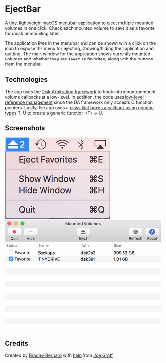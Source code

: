 # EjectBar
A tiny, lightweight macOS menubar application to eject multiple mounted volumes in one click. Check each mounted volume to save it as a favorite for quick unmounting later.

The application lives in the menubar and can be shown with a click on the icon to expose the menu for ejecting, showing/hiding the application and quitting. The main window for the application shows currently mounted volumes and whether they are saved as favorites, along with the buttons from the menubar.

## Technologies
The app uses the [Disk Arbitration framework](https://github.com/bradleybernard/EjectBar/blob/master/EjectBar/Classes/Volume.swift#L170) to hook into mount/unmount volume callbacks at a low-level. In addition, the code uses [low-level reference management](https://github.com/bradleybernard/EjectBar/blob/master/EjectBar/Classes/Volume.swift#L67) since the DA framework only accepts C function pointers. Lastly, the app uses a [class that boxes a callback using generic types](https://github.com/bradleybernard/EjectBar/blob/master/EjectBar/Classes/Volume.swift#L28-L33) T, U to create a generic function: (T) -> U. 

## Screenshots
![1](/Screenshots/1.png?raw=true "1")
![2](/Screenshots/2.png?raw=true "2")

## Credits
Created by [Bradley Bernard](https://bradleybernard.com) with [help](https://twitter.com/jckarter/status/889604979995967488) from [Joe Groff](https://twitter.com/jckarter)
